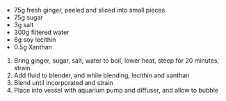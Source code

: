 * 75g fresh ginger, peeled and sliced into small pieces
* 75g sugar
* 3g salt
* 300g filtered water
* 6g soy lecithin
* 0.5g Xanthan

1. Bring ginger, sugar, salt, water to boil, lower heat, steep for 20 minutes, strain
1. Add fluid to blender, and while blending, lecithin and xanthan
1. Blend until incorporated and strain
1. Place into vessel with aquarium pump and diffuser, and allow to bubble
